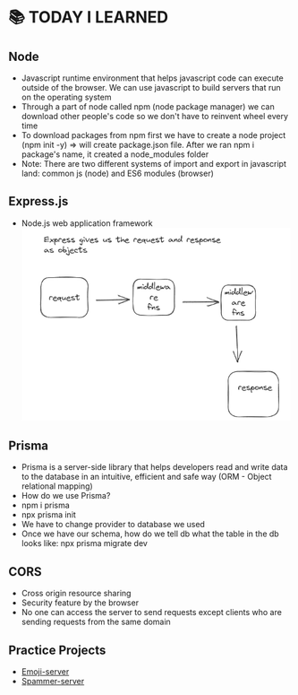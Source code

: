# :books: TODAY I LEARNED

## Node

- Javascript runtime environment that helps javascript code can execute outside of the browser. We can use javascript to build servers that run on the operating system
- Through a part of node called npm (node package manager) we can download other people's code so we don't have to reinvent wheel every time
- To download packages from npm first we have to create a node project (npm init -y) => will create package.json file. After we ran npm i package's name, it created a node_modules folder
- Note: There are two different systems of import and export in javascript land: common js (node) and ES6 modules (browser)

## Express.js

- Node.js web application framework
  ![Explaination](./Asset/images/express.png)

## Prisma

- Prisma is a server-side library that helps developers read and write data to the database in an intuitive, efficient and safe way (ORM - Object relational mapping)
- How do we use Prisma?
- npm i prisma
- npx prisma init
- We have to change provider to database we used
- Once we have our schema, how do we tell db what the table in the db looks like: npx prisma migrate dev

## CORS

- Cross origin resource sharing
- Security feature by the browser
- No one can access the server to send requests except clients who are sending requests from the same domain

## Practice Projects

- [Emoji-server](https://github.com/giangpham-cfg/Emoji-server)
- [Spammer-server](https://github.com/giangpham-cfg/Spammer-backend)
